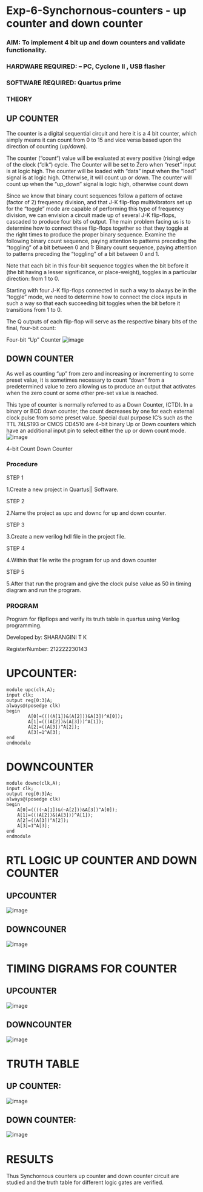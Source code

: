 # Exp-6-Synchornous-counters - up counter and down counter 
### AIM: To implement 4 bit up and down counters and validate  functionality.
### HARDWARE REQUIRED:  – PC, Cyclone II , USB flasher
### SOFTWARE REQUIRED:   Quartus prime
### THEORY 

## UP COUNTER 
The counter is a digital sequential circuit and here it is a 4 bit counter, which simply means it can count from 0 to 15 and vice versa based upon the direction of counting (up/down). 

The counter (“count“) value will be evaluated at every positive (rising) edge of the clock (“clk“) cycle.
The Counter will be set to Zero when “reset” input is at logic high.
The counter will be loaded with “data” input when the “load” signal is at logic high. Otherwise, it will count up or down.
The counter will count up when the “up_down” signal is logic high, otherwise count down

Since we know that binary count sequences follow a pattern of octave (factor of 2) frequency division, and that J-K flip-flop multivibrators set up for the “toggle” mode are capable of performing this type of frequency division, we can envision a circuit made up of several J-K flip-flops, cascaded to produce four bits of output.
The main problem facing us is to determine how to connect these flip-flops together so that they toggle at the right times to produce the proper binary sequence.
Examine the following binary count sequence, paying attention to patterns preceding the “toggling” of a bit between 0 and 1:
Binary count sequence, paying attention to patterns preceding the “toggling” of a bit between 0 and 1.

Note that each bit in this four-bit sequence toggles when the bit before it (the bit having a lesser significance, or place-weight), toggles in a particular direction: from 1 to 0.



 
 

Starting with four J-K flip-flops connected in such a way to always be in the “toggle” mode, we need to determine how to connect the clock inputs in such a way so that each succeeding bit toggles when the bit before it transitions from 1 to 0.

The Q outputs of each flip-flop will serve as the respective binary bits of the final, four-bit count:

 
 

Four-bit “Up” Counter
![image](https://user-images.githubusercontent.com/36288975/169644758-b2f4339d-9532-40c5-af40-8f4f8c942e2c.png)



## DOWN COUNTER 

As well as counting “up” from zero and increasing or incrementing to some preset value, it is sometimes necessary to count “down” from a predetermined value to zero allowing us to produce an output that activates when the zero count or some other pre-set value is reached.

This type of counter is normally referred to as a Down Counter, (CTD). In a binary or BCD down counter, the count decreases by one for each external clock pulse from some preset value. Special dual purpose IC’s such as the TTL 74LS193 or CMOS CD4510 are 4-bit binary Up or Down counters which have an additional input pin to select either the up or down count mode.
![image](https://user-images.githubusercontent.com/36288975/169644844-1a14e123-7228-4ed8-81a9-eb937dff4ac8.png)


4-bit Count Down Counter
### Procedure

STEP 1

1.Create a new project in Quartus|| Software.

STEP 2

2.Name the project as upc and downc for up and down counter.

STEP 3

3.Create a new verilog hdl file in the project file.

STEP 4

4.Within that file write the program for up and down counter

STEP 5

5.After that run the program and give the clock pulse value as 50 in timing diagram and run the program.




### PROGRAM 

Program for flipflops  and verify its truth table in quartus using Verilog programming.

Developed by: SHARANGINI T K

RegisterNumber: 212222230143

# UPCOUNTER:
```
module upc(clk,A);
input clk;
output reg[0:3]A;
always@(posedge clk)
begin
		A[0]=((((A[1])&(A[2]))&A[3])^A[0]);
		A[1]=(((A[2])&(A[3]))^A[1]);
		A[2]=((A[3])^A[2]);
		A[3]=1^A[3];
end
endmodule
```
# DOWNCOUNTER
```
module downc(clk,A);
input clk;
output reg[0:3]A;
always@(posedge clk)
begin
	A[0]=((((~A[1])&(~A[2]))&A[3])^A[0]);
	A[1]=(((A[2])&(A[3]))^A[1]);
	A[2]=((A[3])^A[2]);
	A[3]=1^A[3];
end
endmodule
```
# RTL LOGIC UP COUNTER AND DOWN COUNTER  

## UPCOUNTER
![image](https://github.com/shara56/Exp-7-Synchornous-counters-/assets/113497104/594de329-4680-49b5-9708-10f204210778)

## DOWNCOUNER
![image](https://github.com/shara56/Exp-7-Synchornous-counters-/assets/113497104/519f546d-ab37-4c95-895d-ad8eee9dafde)

# TIMING DIGRAMS FOR COUNTER  

## UPCOUNTER
![image](https://github.com/shara56/Exp-7-Synchornous-counters-/assets/113497104/6cb8cfee-6a66-4193-bf00-45c721b61072)

## DOWNCOUNTER
![image](https://github.com/shara56/Exp-7-Synchornous-counters-/assets/113497104/74abdc54-873c-4b68-934a-341e1369ef71)

# TRUTH TABLE 

## UP COUNTER:
![image](https://github.com/shara56/Exp-7-Synchornous-counters-/assets/113497104/eb2a4a3b-44f0-4abf-b828-ed46cfa8412d)

## DOWN COUNTER:
![image](https://github.com/shara56/Exp-7-Synchornous-counters-/assets/113497104/544d6443-f690-4ab1-b579-b641f759d385)

# RESULTS 

Thus Synchornous counters up counter and down counter circuit are studied and the truth table for different logic gates are verified.
